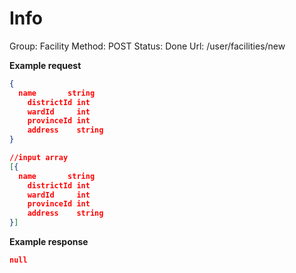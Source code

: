 # Info

Group: Facility
Method: POST
Status: Done
Url: /user/facilities/new

**Example request**

```json
{
  name       string 
	districtId int   
	wardId     int   
	provinceId int    
	address    string 
}

//input array
[{
  name       string 
	districtId int   
	wardId     int   
	provinceId int    
	address    string 
}]
```

**Example response**

```json
null
```